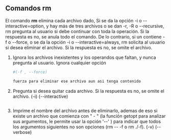 ## Comandos rm

El comando **rm** elimina cada archivo dado, Si se da la opción -i o --interactive=option, y hay más de tres archivos o se dan -r, -R o --recursive, rm pregunta al usuario si debe continuar con toda la operación. Si la respuesta es no, se anula todo el comando. De lo contrario, si un contiene -f o --force, o se da la opción -i o --interactive=always, rm solicita al usuario si desea eliminar el archivo. Si la respuesta es no, se omite el archivo.

1. Ignora los archivos inexistentes y los operandos que faltan, y nunca pregunta al usuario. Ignora cualquier opción

    ```bash
    #(-f , --force)

    fuerza para eliminar ese archivo aun asi tenga contenido

    ```



2. Pregunta si desea quitar cada archivo. Si la respuesta es no, se omite el archivo. (-i) (--interactive)

    ```bash

    ```

3. Imprime el nombre del archivo antes de eliminarlo, ademas de eso si existe un archivo que comienza con " - " (la función getopt para analizar sus argumentos, le permite usar la opción '--' ) para indicar que todos los argumentos siguientes no son opciones (rm -- -f o rm ./-f).  (-v) (--verbose)

    ```bash

    ```